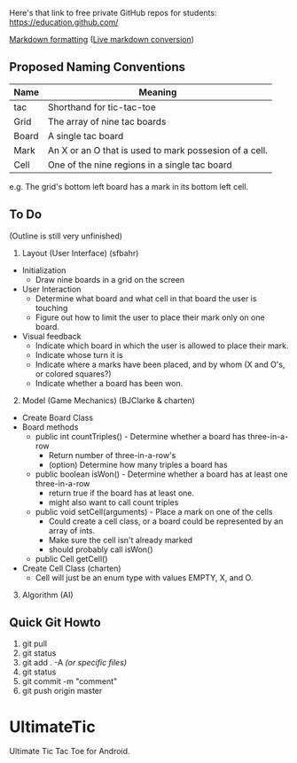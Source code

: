 Here's that link to free private GitHub repos for students: https://education.github.com/

[Markdown formatting](https://github.com/adam-p/markdown-here/wiki/Markdown-Here-Cheatsheet#html) ([Live markdown conversion](http://markdown-here.com/livedemo.html))

Proposed Naming Conventions 
---------------------------
| Name  | Meaning
| ----- | -------
| tac   | Shorthand for tic-tac-toe
| Grid  | The array of nine tac boards
| Board | A single tac board
| Mark  | An X or an O that is used to mark possesion of a cell.
| Cell  | One of the nine regions in a single tac board

e.g. The grid's bottom left board has a mark in its bottom left cell.

To Do
-----
(Outline is still very unfinished)

1. Layout (User Interface) (sfbahr)
  - Initialization
    * Draw nine boards in a grid on the screen
  - User Interaction
    * Determine what board and what cell in that board the user is touching
    * Figure out how to limit the user to place their mark only on one board.
  - Visual feedback
    * Indicate which board in which the user is allowed to place their mark.
    * Indicate whose turn it is
    * Indicate where a marks have been placed, and by whom (X and O's, or colored squares?)
    * Indicate whether a board has been won.

2. Model (Game Mechanics) (BJClarke & charten)
  - Create Board Class
  - Board methods
    * public int countTriples() - Determine whether a board has three-in-a-row
      + Return number of three-in-a-row's
      + (option) Determine how many triples a board has
    * public boolean isWon() - Determine whether a board has at least one three-in-a-row
      + return true if the board has at least one.
      + might also want to call count triples 
    * public void setCell(arguments) - Place a mark on one of the cells
      + Could create a cell class, or a board could be represented by an array of ints.
      + Make sure the cell isn't already marked
      + should probably call isWon()
    * public Cell getCell()
  - Create Cell Class (charten)
    * Cell will just be an enum type with values EMPTY, X, and O.
		
3. Algorithm (AI)


Quick Git Howto
---------------

1. git pull
2. git status
3. git add . -A *(or specific files)*
4. git status
5. git commit -m "comment"
6. git push origin master


UltimateTic
===========

Ultimate Tic Tac Toe for Android.

